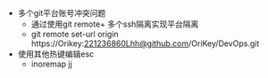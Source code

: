 - 多个git平台账号冲突问题
    - 通过使用git remote+ 多个ssh隔离实现平台隔离
    - git remote set-url origin https://Orikey:221236860Lhh@github.com/OriKey/DevOps.git 
- 使用其他热键编辑esc
    - inoremap jj <ESC> 
